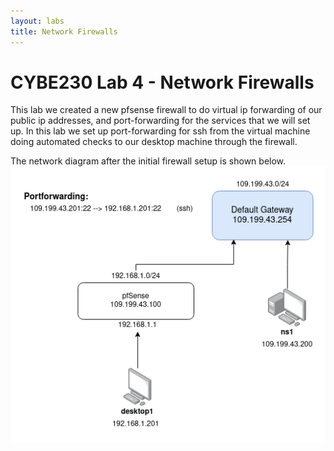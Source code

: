 ```yaml
---
layout: labs
title: Network Firewalls
---
```

# CYBE230 Lab 4 - Network Firewalls

This lab we created a new pfsense firewall to do virtual ip forwarding of our public ip addresses, and port-forwarding for the services that we will set up. In this lab we set up port-forwarding for ssh from the virtual machine doing automated checks to our desktop machine through the firewall.

The network diagram after the initial firewall setup is shown below.
![CPRE230 Beginner Diagram](beginnerDiagram.png)
